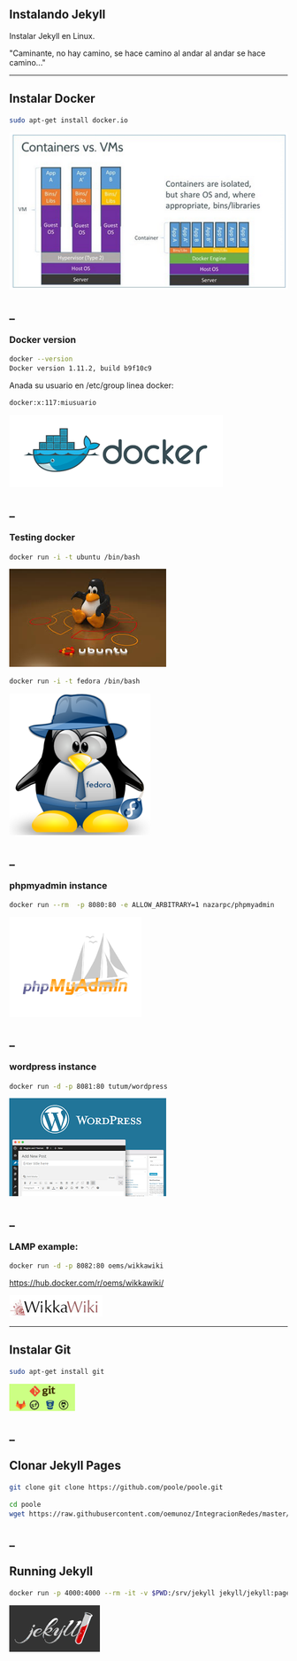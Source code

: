 <section data-background="https://raw.githubusercontent.com/oemunoz/IntegracionRedes/master/images/jekyllback.png" data-markdown>

# Instalando Jekyll

Instalar Jekyll en Linux.

"Caminante, no hay camino,
se hace camino al andar
al andar se hace camino..."


----
## Instalar Docker

```bash
sudo apt-get install docker.io
```
![alt tag](https://raw.githubusercontent.com/oemunoz/IntegracionRedes/master/images/VM_Docker.png)

_
====
### Docker version

```bash
docker --version
Docker version 1.11.2, build b9f10c9
```

Anada su usuario en /etc/group linea docker:
```bash
docker:x:117:miusuario
```
![alt tag](https://raw.githubusercontent.com/oemunoz/IntegracionRedes/master/images/docker.png)

_
====
### Testing docker

```bash
docker run -i -t ubuntu /bin/bash
```
![alt tag](https://raw.githubusercontent.com/oemunoz/IntegracionRedes/master/images/ubuntu.jpg)

```bash
docker run -i -t fedora /bin/bash
```
![alt tag](https://raw.githubusercontent.com/oemunoz/IntegracionRedes/master/images/fedora.png)

_
====
### phpmyadmin instance

```bash
docker run --rm  -p 8080:80 -e ALLOW_ARBITRARY=1 nazarpc/phpmyadmin
```
![alt tag](https://raw.githubusercontent.com/oemunoz/IntegracionRedes/master/images/phpmyadmin.png)

_
====
### wordpress instance


```bash
docker run -d -p 8081:80 tutum/wordpress
```
![alt tag](https://raw.githubusercontent.com/oemunoz/IntegracionRedes/master/images/wordpress.png)

_
====
### LAMP example:

```bash
docker run -d -p 8082:80 oems/wikkawiki
```
https://hub.docker.com/r/oems/wikkawiki/

![alt tag](https://github.com/oemunoz/wikkawiki/raw/master/images/wikka_logo.jpg)

----
## Instalar Git

```bash
sudo apt-get install git
```
![alt tag](https://raw.githubusercontent.com/oemunoz/IntegracionRedes/master/images/GitAll.png)

_
====
## Clonar Jekyll Pages

```bash
git clone git clone https://github.com/poole/poole.git
```

```bash
cd poole
wget https://raw.githubusercontent.com/oemunoz/IntegracionRedes/master/Gemfile .
```

_
====
## Running Jekyll

```bash
docker run -p 4000:4000 --rm -it -v $PWD:/srv/jekyll jekyll/jekyll:pages sh -c 'bundle exec jekyll serve'
```
![alt tag](https://raw.githubusercontent.com/oemunoz/IntegracionRedes/master/images/jekyll.png)
